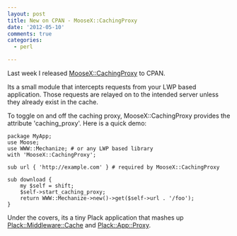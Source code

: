 ```yaml
---
layout: post
title: New on CPAN - MooseX::CachingProxy
date: '2012-05-10'
comments: true
categories:
  - perl

---
```


Last week I released [MooseX::CachingProxy](https://metacpan.org/module/MooseX::CachingProxy) to CPAN.

Its a small module that intercepts requests from your LWP based application.
Those requests are relayed on to the intended server unless they already exist
in the cache.

To toggle on and off the caching proxy, MooseX::CachingProxy provides the
attribute 'caching\_proxy'.  Here is a quick demo:

    package MyApp;
    use Moose;
    use WWW::Mechanize; # or any LWP based library
    with 'MooseX::CachingProxy';

    sub url { 'http://example.com' } # required by MooseX::CachingProxy

    sub download { 
        my $self = shift;
        $self->start_caching_proxy;
        return WWW::Mechanize->new()->get($self->url . '/foo'); 
    }

Under the covers, its a tiny Plack application that mashes up
[Plack::Middleware::Cache](https://metacpan.org/module/Plack::Middleware::Cache) and [Plack::App::Proxy](https://metacpan.org/module/Plack::App::Proxy).
